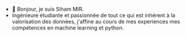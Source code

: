 - 👋 Bonjour, je suis Siham MIR. 
- Ingénieure étudiante et passionnée de tout ce qui est inhérent à la valorisation des données, j'affine au cours de mes experiences mes compétences en machine learning et python. 


<!---
sihaim/sihaim is a ✨ special ✨ repository because its `README.md` (this file) appears on your GitHub profile.
You can click the Preview link to take a look at your changes.
--->
